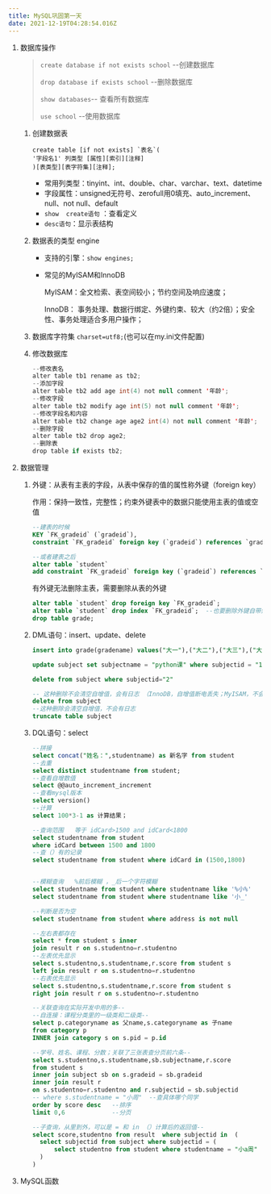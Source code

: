 ```yaml
---
title: MySQL巩固第一天
date: 2021-12-19T04:28:54.016Z
---
```

1. 数据库操作

   > `create database if not exists school`   --创建数据库
   >
   > `drop database if exists school`    --删除数据库
   >
   > `show databases`-- 查看所有数据库
   >
   > `use school`  --使用数据库

   1. 创建数据表

      ```
      create table [if not exists] `表名`(
      '字段名1' 列类型 [属性][索引][注释] 
      )[表类型][表字符集][注释];
      ```

      * 常用列类型：tinyint、int、double、char、varchar、text、datetime
      * 字段属性：unsigned无符号、zerofull用0填充、auto_increment、null、not null、default
      * `show  create语句` ：查看定义
      * `desc语句`：显示表结构
   2. 数据表的类型 engine

      * 支持的引擎：`show engines;`
      * 常见的MyISAM和InnoDB

        MyISAM：全文检索、表空间较小；节约空间及响应速度；

        InnoDB： 事务处理、数据行绑定、外键约束、较大（约2倍）；安全性、事务处理适合多用户操作；
   3. 数据库字符集 `charset=utf8;`(也可以在my.ini文件配置)
   4. 修改数据库

      ```java
      --修改表名
      alter table tb1 rename as tb2;
      --添加字段
      alter table tb2 add age int(4) not null comment '年龄';
      --修改字段
      alter table tb2 modify age int(5) not null comment '年龄';
      --修改字段名和内容
      alter table tb2 change age age2 int(4) not null comment '年龄';
      --删除字段
      alter table tb2 drop age2;
      --删除表
      drop table if exists tb2;
      ```
2. 数据管理

   1. 外键：从表有主表的字段，从表中保存的值的属性称外键（foreign key）

      作用：保持一致性，完整性；约束外键表中的数据只能使用主表的值或空值

      ```sql
      --建表的时候
      KEY `FK_gradeid` (`gradeid`),
      constraint `FK_gradeid` foreign key (`gradeid`) references `grade` (`gradeid`)

      --或者建表之后
      alter table `student`
      add constraint `FK_gradeid` foreign key (`gradeid`) references `grade` (`gradeid`);
      ```

      有外键无法删除主表，需要删除从表的外键

      ```sql
      alter table `student` drop foreign key `FK_gradeid`;
      alter table `student` drop index `FK_gradeid`;  --也要删除外键自带索引
      drop table grade;
      ```
   2. DML语句：insert、update、delete

      ```sql
      insert into grade(gradename) values("大一"),("大二"),("大三"),("大四")

      update subject set subjectname = "python课" where subjectid = "1"

      delete from subject where subjectid="2"

      -- 这种删除不会清空自增值，会有日志 （InnoDB，自增值断电丢失；MyISAM，不会丢失）
      delete from subject
      --这种删除会清空自增值，不会有日志
      truncate table subject
      ```
   3. DQL语句：select

      ```sql
      --拼接
      select concat("姓名：",studentname) as 新名字 from student 
      --去重
      select distinct studentname from student;
      --查看自增数值
      select @@auto_increment_increment
      --查看mysql版本
      select version()
      --计算
      select 100*3-1 as 计算结果；

      --查询范围   等于 idCard>1500 and idCard<1800
      select studentname from student 
      where idCard between 1500 and 1800
      --查（）有的记录
      select studentname from student where idCard in (1500,1800)


      --模糊查询   %前后模糊 ，_后一个字符模糊
      select studentname from student where studentname like '%小%'
      select studentname from student where studentname like '小_' 

      --判断是否为空
      select studentname from student where address is not null

      --左右表都存在
      select * from student s inner 
      join result r on s.studentno=r.studentno
      --左表优先显示
      select s.studentno,s.studentname,r.score from student s 
      left join result r on s.studentno=r.studentno
      --右表优先显示
      select s.studentno,s.studentname,r.score from student s 
      right join result r on s.studentno=r.studentno

      --关联查询在实际开发中用的多--
      --自连接：课程分类里的一级类和二级类--
      select p.categoryname as 父name,s.categoryname as 子name 
      from category p
      INNER join category s on s.pid = p.id

      --学号、姓名、课程、分数；关联了三张表查分页前六条--
      select s.studentno,s.studentname,sb.subjectname,r.score 
      from student s
      inner join subject sb on s.gradeid = sb.gradeid
      inner join result r 
      on s.studentno=r.studentno and r.subjectid = sb.subjectid
      -- where s.studentname = "小周"  --查具体哪个同学
      order by score desc   --排序
      limit 0,6             --分页

      --子查询，从里到外，可以是 = 和 in （）计算后的返回值--
      select score,studentno from result  where subjectid in  (
      	select subjectid from subject where subjectid = (
      		select studentno from student where studentname = "小a周"
      	)
      )

      ```
3. MySQL函数

   ```

   ```